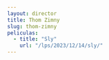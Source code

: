 ```yaml
---
layout: director
title: Thom Zimny
slug: thom-zimny
peliculas:
  - title: "Sly"
    url: "/lps/2023/12/14/sly/"
---
```

